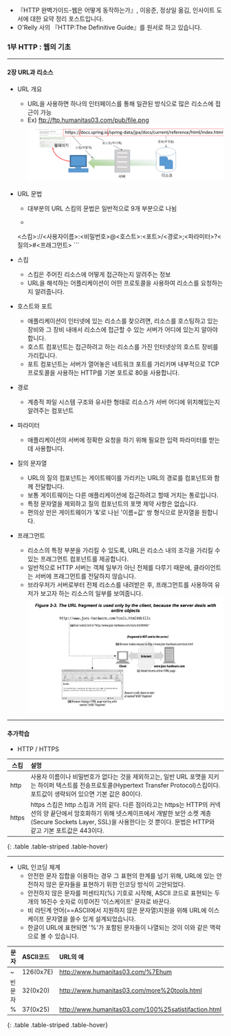 

* 『HTTP 완벽가이드-웹은 어떻게 동작하는가』, 이응준, 정상일 옮김, 인사이트 도서에 대한 요약 정리 포스트입니다.
* O'Relly 사의 『HTTP:The Definitive Guide』를 원서로 하고 있습니다.


### 1부 HTTP : 웹의 기초
___
#### 2장 URL과 리소스

* URL 개요
	- URL을 사용하면 하나의 인터페이스를 통해 일관된 방식으로 많은 리소스에 접근이 가능
	- Ex) ftp://ftp.humanitas03.com/pub/file.png
![image.png](../images/httpguideimg/http_figure_2-1.png)

* URL 문법
	- 대부분의 URL 스킴의 문법은 일반적으로 9개 부분으로 나뉨
	- ```
	<스킴>://<사용자이름>:<비밀번호>@<호스트>:<포트>/<경로>;<파라미터>?<질의>#<프래그먼트>
		```


* 스킴
	- 스킴은 주어진 리소스에 어떻게 접근하는지 알려주는 정보
	- URL을 해석하는 어플리케이션이 어떤 프로토콜을 사용하여 리소스를 요청하는지 알려줍니다.

* 호스트와 포트
	- 애플리케이션이 인터넷에 있는 리소스를 찾으려면, 리소스를 호스팅하고 있는 장비와 그 장비 내애서 리소스에 접근할 수 있는 서버가 어디에 있는지 알아야 합니다.
	- 호스트 컴포넌트는 접근하려고 하는 리소스를 가진 인터넷상의 호스트 장비를 가리킵니다.
	- 포트 컴포넌트는 서버가 열어놓은 네트워크 포트를 가리키며 내부적으로 TCP 프로토콜을 사용하는 HTTP를 기본 포트로 80을 사용합니다.

* 경로
	- 계층적 파일 시스템 구조와 유사한 형태로 리소스가 서버 어디에 위치해있는지 알려주는 컴포넌트

* 파라미터
	- 애플리케이션의 서버에 정확한 요청을 하기 위해 필요한 입력 파라미터를 받는데 사용합니다.

* 질의 문자열
	- URL의 질의 컴포넌트는 게이트웨이를 가리키는 URL의 경로를 컴포넌트와 함께 전달합니다.
	- 보통 게이트웨이는 다른 애플리케이션에 접근하려고 할때 거치는 통로입니다.
	- 특정 문자열을 제외하고 질의 컴포넌트의 포맷 제약 사항은 없습니다.
	- 편의상 만은 게이트웨이가 '&'로 나뉜 '이름=값' 쌍 형식으로 문자열을 원합니다.

* 프래그먼트
	- 리소스의 특정 부분을 가리킬 수 있도록, URL은 리소스 내의 조각을 가리킬 수 있는 프래그먼트 컴포넌트를 제공합니다.
	- 일반적으로 HTTP 서버는 객체 일부가 아닌 전체를 다루기 때문에, 클라이언트는 서버에 프래그먼트를 전달하지 않습니다.
	- 브라우저가 서버로부터 전체 리소스를 내려받은 후, 프래그먼트를 사용하여 유저가 보고자 하는 리소스의 일부를 보여줍니다.
	![image.png](../images/httpguideimg/http_figure_2-3.png)
___
#### 추가학습

* HTTP / HTTPS

| 스킴 | 설멍 |
|--------|:--------|
|http     |사용자 이름이나 비밀번호가 없다는 것을 제외하고는, 일반 URL 포맷을 지키는 하이퍼 텍스트를 전송프로토콜(Hypertext Transfer Protocol)스킴이다. 포트값이 생략되어 있으면 기본 값은 80이다.|
|https|https 스킴은 http 스킴과 거의 같다. 다른 점이라고는 https는 HTTP의 커넥션의 양 끝단에서 암호화하기 위해 넷스케이프에서 개발한 보안 소켓 계층(Secure Sockets Layer, SSL)을 사용한다는 것 뿐이다. 문법은 HTTP와 같고 기본 포트값은 443이다.|
{: .table .table-striped .table-hover}

___

* URL 인코딩 체계
	- 안전한 문자 집합을 이용하는 경우 그 표현의 한계를 넘기 위해, URL에 있는 안전하지 않은 문자들을 표현하기 위한 인코딩 방식이 고안되었다.
	- 안전하지 않은 문자를 퍼센티지(%) 기호로 시작해, ASCII 코드로 표현되는 두 개의 16진수 숫자로 이루어진 '이스케이프' 문자로 바꾼다.
	- 비 라틴계 언어(==ASCII에서 지원하지 않은 문자열)지원을 위해 URL에 이스케이프 문자열을 쓸수 있게 설계되었습니다.
	- 한글이 URL에 표현되면 '%'가 포함된 문자들이 나열되는 것이 이와 같은 맥락으로 볼 수 있습니다.

| 문자 | ASCII코드 |URL의 예|
|--------|:--------|:---------|
|~|126(0x7E)|http://www.humanitas03.com/%7Ehum|
|빈 문자|32(0x20)|http://www.humanitas03.com/more%20tools.html|
|% |37(0x25)|http://www.humanitas03.com/100%25satistifaction.html|
{: .table .table-striped .table-hover}